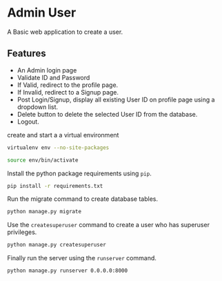 # Admin User
A Basic web application to create a user.


## Features

* An Admin login page
* Validate ID and Password
* If Valid, redirect to the profile page.
* If Invalid, redirect to a Signup page.
* Post Login/Signup, display all existing User ID on profile page using a dropdown list.
* Delete button to delete the selected User ID from the database.
* Logout.


create and start a a virtual environment

```bash
virtualenv env --no-site-packages

source env/bin/activate
```

Install the python package requirements using `pip`.

```bash
pip install -r requirements.txt
```

Run the migrate command to create database tables.

```bash
python manage.py migrate
```

Use the `createsuperuser` command to create a user who has superuser privileges.

```bash
python manage.py createsuperuser
```

Finally run the server using the `runserver` command.

```bash
python manage.py runserver 0.0.0.0:8000
```
